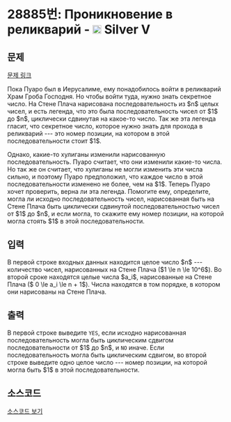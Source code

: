 # 28885번: Проникновение в реликварий - <img src="https://static.solved.ac/tier_small/6.svg" style="height:20px" /> Silver V

<!-- performance -->

<!-- 문제 제출 후 깃허브에 푸시를 했을 때 제출한 코드의 성능이 입력될 공간입니다.-->

<!-- end -->

## 문제

[문제 링크](https://boj.kr/28885)


<p>Пока Пуаро был в Иерусалиме, ему понадобилось войти в реликварий Храм Гроба Господня. Но чтобы войти туда, нужно знать секретное число. На Стене Плача нарисована последовательность из $n$ целых чисел, и есть легенда, что это была последовательность чисел от $1$ до $n$, циклически сдвинутая на какое-то число. Так же эта легенда гласит, что секретное число, которое нужно знать для прохода в реликварий --- это номер позиции, на котором в этой последовательности стоит $1$.</p>

<p>Однако, какие-то хулиганы изменили нарисованную последовательность. Пуаро считает, что они изменили какие-то числа. Но так же он считает, что хулиганы не могли изменить эти числа сильно, и поэтому Пуаро предположил, что каждое число в этой последовательности изменено не более, чем на $1$. Теперь Пуаро хочет проверить, верна ли эта легенда. Помогите ему, определите, могла ли исходно последовательность чисел, нарисованная быть на Стене Плача быть циклически сдвинутой последовательностью чисел от $1$ до $n$, и если могла, то скажите ему номер позиции, на которой могла стоять $1$ в этой последовательности.</p>



## 입력


<p>В первой строке входных данных находится целое число $n$ --- количество чисел, нарисованных на Стене Плача ($1 \le n \le 10^6$). Во второй сроке находятся целые числа $a_i$, нарисованные на Стене Плача ($ 0 \le a_i \le n + 1$). Числа находятся в том порядке, в котором они нарисованы на Стене Плача.</p>



## 출력


<p>В первой строке выведите <code>YES</code>, если исходно нарисованная последовательность могла быть циклическим сдвигом последовательности от $1$ до $n$, и <code>NO</code> иначе. Если последовательность могла быть циклическим сдвигом, во второй строке выведите одно целое число --- номер позиции, на которой могла быть $1$ в этой последовательности.</p>



## 소스코드

[소스코드 보기](Проникновение%20в%20реликварий.cpp)